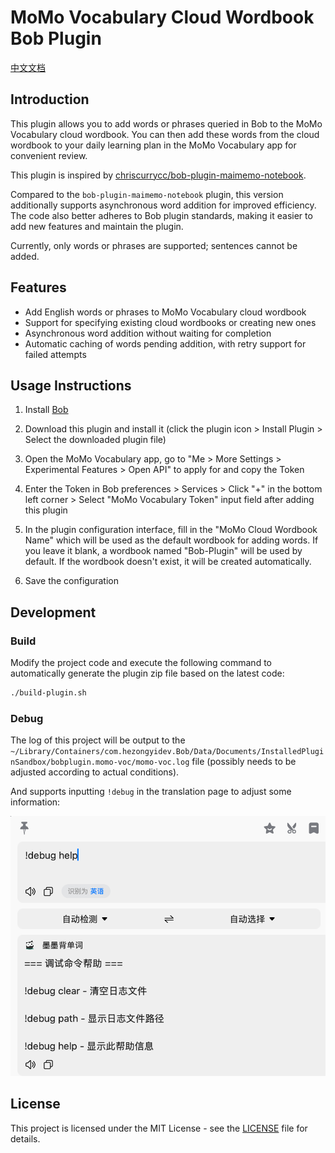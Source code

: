 # MoMo Vocabulary Cloud Wordbook Bob Plugin

[中文文档](../README.md)

## Introduction

This plugin allows you to add words or phrases queried in Bob to the MoMo Vocabulary cloud wordbook. You can then add these words from the cloud wordbook to your daily learning plan in the MoMo Vocabulary app for convenient review.

This plugin is inspired by [chriscurrycc/bob-plugin-maimemo-notebook](https://github.com/chriscurrycc/bob-plugin-maimemo-notebook).

Compared to the `bob-plugin-maimemo-notebook` plugin, this version additionally supports asynchronous word addition for improved efficiency. The code also better adheres to Bob plugin standards, making it easier to add new features and maintain the plugin.

Currently, only words or phrases are supported; sentences cannot be added.

## Features

- Add English words or phrases to MoMo Vocabulary cloud wordbook
- Support for specifying existing cloud wordbooks or creating new ones
- Asynchronous word addition without waiting for completion
- Automatic caching of words pending addition, with retry support for failed attempts

## Usage Instructions

1. Install [Bob](https://bobtranslate.com/)

2. Download this plugin and install it (click the plugin icon > Install Plugin > Select the downloaded plugin file)

3. Open the MoMo Vocabulary app, go to "Me > More Settings > Experimental Features > Open API" to apply for and copy the Token

4. Enter the Token in Bob preferences > Services > Click "+" in the bottom left corner > Select "MoMo Vocabulary Token" input field after adding this plugin

5. In the plugin configuration interface, fill in the "MoMo Cloud Wordbook Name" which will be used as the default wordbook for adding words. If you leave it blank, a wordbook named "Bob-Plugin" will be used by default. If the wordbook doesn't exist, it will be created automatically.

6. Save the configuration

## Development

### Build

Modify the project code and execute the following command to automatically generate the plugin zip file based on the latest code:

```bash
./build-plugin.sh
```

### Debug

The log of this project will be output to the `~/Library/Containers/com.hezongyidev.Bob/Data/Documents/InstalledPluginSandbox/bobplugin.momo-voc/momo-voc.log` file (possibly needs to be adjusted according to actual conditions).

And supports inputting `!debug` in the translation page to adjust some information:

![!debug](./images/debug.png)

## License

This project is licensed under the MIT License - see the [LICENSE](LICENSE) file for details.
